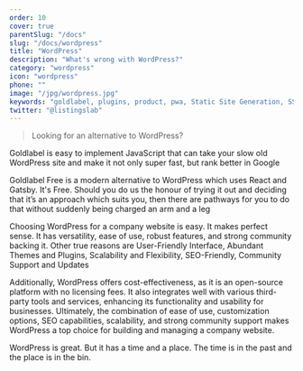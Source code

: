 ```yaml
---
order: 10
cover: true
parentSlug: "/docs"
slug: "/docs/wordpress"
title: "WordPress"
description: "What's wrong with WordPress?"
category: "wordpress"
icon: "wordpress"
phone: ""
image: "/jpg/wordpress.jpg"
keywords: "goldlabel, plugins, product, pwa, Static Site Generation, SSR, free"
twitter: "@listingslab"
---
```

> Looking for an alternative to WordPress?

Goldlabel is easy to implement JavaScript that can take your slow old WordPress site and make it not only super fast, but rank better in Google

Goldlabel Free is a modern alternative to WordPress which uses React and Gatsby. It's Free. Should you do us the honour of trying it out and deciding that it’s an approach which suits you, then there are pathways for you to do that without suddenly being charged an arm and a leg

Choosing WordPress for a company website is easy. It makes perfect sense. It has  versatility, ease of use, robust features, and strong community backing it. Other true reasons are User-Friendly Interface, Abundant Themes and Plugins, Scalability and Flexibility, SEO-Friendly, Community Support and Updates

Additionally, WordPress offers cost-effectiveness, as it is an open-source platform with no licensing fees. It also integrates well with various third-party tools and services, enhancing its functionality and usability for businesses. Ultimately, the combination of ease of use, customization options, SEO capabilities, scalability, and strong community support makes WordPress a top choice for building and managing a company website.

WordPress is great. But it has a time and a place. The time is in the past and the place is in the bin.
